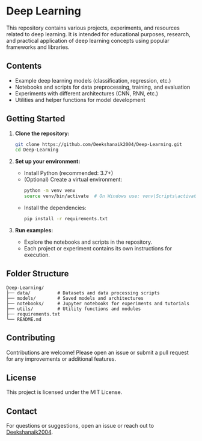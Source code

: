 # Deep Learning

This repository contains various projects, experiments, and resources related to deep learning. It is intended for educational purposes, research, and practical application of deep learning concepts using popular frameworks and libraries.

## Contents

- Example deep learning models (classification, regression, etc.)
- Notebooks and scripts for data preprocessing, training, and evaluation
- Experiments with different architectures (CNN, RNN, etc.)
- Utilities and helper functions for model development

## Getting Started

1. **Clone the repository:**
   ```bash
   git clone https://github.com/Deekshanaik2004/Deep-Learning.git
   cd Deep-Learning
   ```

2. **Set up your environment:**
   - Install Python (recommended: 3.7+)
   - (Optional) Create a virtual environment:
     ```bash
     python -m venv venv
     source venv/bin/activate  # On Windows use: venv\Scripts\activate
     ```
   - Install the dependencies:
     ```bash
     pip install -r requirements.txt
     ```

3. **Run examples:**
   - Explore the notebooks and scripts in the repository.
   - Each project or experiment contains its own instructions for execution.

## Folder Structure

```
Deep-Learning/
├── data/          # Datasets and data processing scripts
├── models/        # Saved models and architectures
├── notebooks/     # Jupyter notebooks for experiments and tutorials
├── utils/         # Utility functions and modules
├── requirements.txt
└── README.md
```

## Contributing

Contributions are welcome! Please open an issue or submit a pull request for any improvements or additional features.

## License

This project is licensed under the MIT License.

## Contact

For questions or suggestions, open an issue or reach out to [Deekshanaik2004](https://github.com/Deekshanaik2004).
